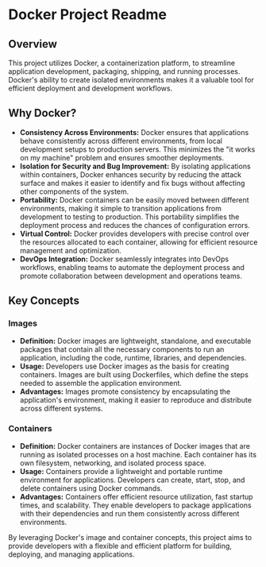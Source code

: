 # Docker Project Readme

## Overview
This project utilizes Docker, a containerization platform, to streamline application development, packaging, shipping, and running processes. Docker's ability to create isolated environments makes it a valuable tool for efficient deployment and development workflows.

## Why Docker?
- **Consistency Across Environments:** Docker ensures that applications behave consistently across different environments, from local development setups to production servers. This minimizes the "it works on my machine" problem and ensures smoother deployments.
- **Isolation for Security and Bug Improvement:** By isolating applications within containers, Docker enhances security by reducing the attack surface and makes it easier to identify and fix bugs without affecting other components of the system.
- **Portability:** Docker containers can be easily moved between different environments, making it simple to transition applications from development to testing to production. This portability simplifies the deployment process and reduces the chances of configuration errors.
- **Virtual Control:** Docker provides developers with precise control over the resources allocated to each container, allowing for efficient resource management and optimization.
- **DevOps Integration:** Docker seamlessly integrates into DevOps workflows, enabling teams to automate the deployment process and promote collaboration between development and operations teams.

## Key Concepts
### Images
- **Definition:** Docker images are lightweight, standalone, and executable packages that contain all the necessary components to run an application, including the code, runtime, libraries, and dependencies.
- **Usage:** Developers use Docker images as the basis for creating containers. Images are built using Dockerfiles, which define the steps needed to assemble the application environment.
- **Advantages:** Images promote consistency by encapsulating the application's environment, making it easier to reproduce and distribute across different systems.

### Containers
- **Definition:** Docker containers are instances of Docker images that are running as isolated processes on a host machine. Each container has its own filesystem, networking, and isolated process space.
- **Usage:** Containers provide a lightweight and portable runtime environment for applications. Developers can create, start, stop, and delete containers using Docker commands.
- **Advantages:** Containers offer efficient resource utilization, fast startup times, and scalability. They enable developers to package applications with their dependencies and run them consistently across different environments.

By leveraging Docker's image and container concepts, this project aims to provide developers with a flexible and efficient platform for building, deploying, and managing applications.
